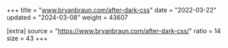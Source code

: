+++
title = "www.bryanbraun.com/after-dark-css"
date = "2022-03-22"
updated = "2024-03-08"
weight = 43607

[extra]
source = "https://www.bryanbraun.com/after-dark-css/"
ratio = 14
size = 43
+++
